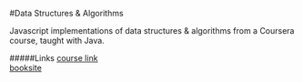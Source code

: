 #Data Structures & Algorithms

Javascript implementations of data structures & algorithms from a Coursera 
course, taught with Java.

#####Links
[course link](https://www.coursera.org/course/algs4partI)  
[booksite](http://algs4.cs.princeton.edu/home/)
